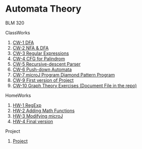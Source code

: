 # Automata Theory

BLM 320

ClassWorks
1. [CW-1 DFA](https://hamzacakmak.github.io/AutoExercises/CW1/CW1.html)
2. [CW-2 NFA & DFA](https://hamzacakmak.github.io/AutoExercises/CW2/CW2.html)
3. [CW-3 Regular Expressions](https://hamzacakmak.github.io/AutoExercises/CW3/RegExp.html)
4. [CW-4 CFG for Palindrom](https://hamzacakmak.github.io/AutoExercises/CW4/CW4.html)
5. [CW-5 Recursive-descent Parser](https://hamzacakmak.github.io/AutoExercises/CW5/Expression.html)
5. [CW-6 Push-down Automata](https://hamzacakmak.github.io/AutoExercises/CW6/CW6.html)
7. [CW-7 microJ Program Diamond Pattern Program](https://hamzacakmak.github.io/AutoExercises/CW7/microJ3.html)
8. [CW-9 First version of Project](https://hamzacakmak.github.io/AutoExercises/CW9/CFG.html)
9. [CW-10 Graph Theory Exercises (Document File in the repo)](https://hamzacakmak.github.io/AutoExercises/CW10/CW10.png)

HomeWorks
1. [HW-1 RegExp](https://hamzacakmak.github.io/AutoExercises/HW1/HW1.html)
2. [HW-2 Adding Math Functions](https://hamzacakmak.github.io/AutoExercises/HW2/Expression.html)
3. [HW-3 Modifying microJ](https://hamzacakmak.github.io/AutoExercises/HW3/microJ1.html)
4. [HW-4 Final version](https://hamzacakmak.github.io/AutoExercises/HW4/CFG.html)

Project

1. [Project](https://hamzacakmak.github.io/AutoExercises/Project/CFG.html)
